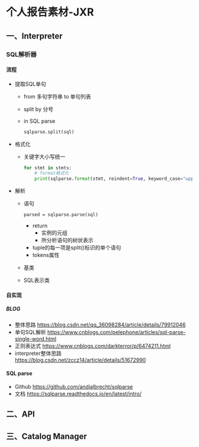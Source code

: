 # 个人报告素材-JXR

## 一、Interpreter

### SQL解析器

#### 流程

- 提取SQL单句

  - from 多句字符串 to 单句列表

  - split by 分号

  - in SQL parse

    ```python
    sqlparse.split(sql)
    ```

- 格式化

  - 关键字大小写统一

    ```python
    for stmt in stmts:
        # format格式化
        print(sqlparse.format(stmt, reindent=True, keyword_case="upper")
    ```

- 解析

  - 语句

    ```
    parsed = sqlparse.parse(sql)
    ```

    - return 
      - 实例的元组
      - 所分析语句的树状表示
    - tuple的每一项是split()标识的单个语句
    - tokens属性

  - 基类

  - SQL表示类

#### 自实现

##### BLOG

- 整体思路 <https://blog.csdn.net/qq_36098284/article/details/79912046>
- 单句SQL解析 <https://www.cnblogs.com/pelephone/articles/sql-parse-single-word.html>
- 正则表达式 <https://www.cnblogs.com/darkterror/p/6474211.html>
- interpreter整体思路 <https://blog.csdn.net/zccz14/article/details/51672990>

#### SQL parse

- Github <https://github.com/andialbrecht/sqlparse>
- 文档 <https://sqlparse.readthedocs.io/en/latest/intro/>



## 二、API



## 三、Catalog Manager

